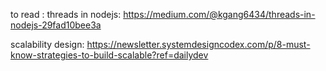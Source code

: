to read : 
threads in nodejs: https://medium.com/@kgang6434/threads-in-nodejs-29fad10bee3a

scalability design: https://newsletter.systemdesigncodex.com/p/8-must-know-strategies-to-build-scalable?ref=dailydev

